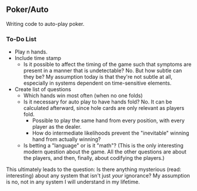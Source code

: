 ## Poker/Auto

Writing code to auto-play poker.

### To-Do List
- Play n hands. 
- Include time stamp
  - Is it possible to affect the timing of the game such that symptoms are present in a manner that is undetectable? No. But how subtle can they be? My assumption today is that they're not subtle at all, especially in systems dependent on time-sensitive elements.
- Create list of questions
  - Which hands win most often (when no one folds)
  - Is it necessary for auto play to have hands fold? No. It can be calculated afterward, since hole cards are only relevant as players fold.
    - Possible to play the same hand from every position, with every player as the dealer.
    - How do intermediate likelihoods prevent the "inevitable" winning hand from actually winning?
  - Is betting a "language" or is it "math"? (This is the only interesting modern question about the game. All the other questions are about the players, and then, finally, about codifying the players.)

This ultimately leads to the question:
Is there anything mysterious (read: interesting) about any system that isn't just *your* ignorance? My assumption is no, not in any system I will understand in my lifetime.
